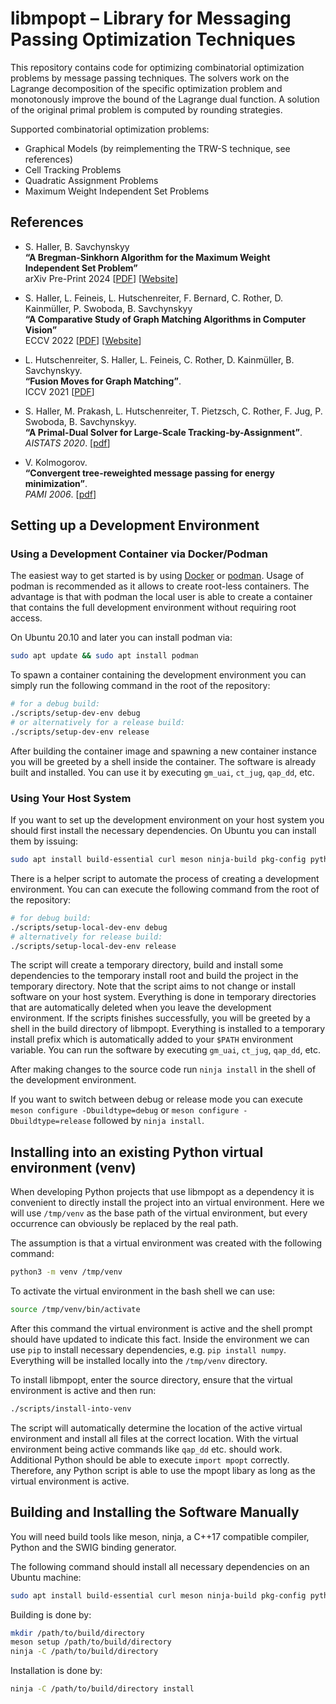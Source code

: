 # libmpopt – Library for Messaging Passing Optimization Techniques

This repository contains code for optimizing combinatorial optimization
problems by message passing techniques. The solvers work on the Lagrange
decomposition of the specific optimization problem and monotonously improve the
bound of the Lagrange dual function. A solution of the original primal problem
is computed by rounding strategies.

Supported combinatorial optimization problems:

  - Graphical Models (by reimplementing the TRW-S technique, see references)
  - Cell Tracking Problems
  - Quadratic Assignment Problems
  - Maximum Weight Independent Set Problems


## References

- S. Haller, B. Savchynskyy\
  **“A Bregman-Sinkhorn Algorithm for the Maximum Weight Independent Set Problem”**\
  arXiv Pre-Print 2024 [[PDF][arxiv2024]] [[Website][arxiv2024_website]]

- S. Haller, L. Feineis, L. Hutschenreiter, F. Bernard, C. Rother, D. Kainmüller, P. Swoboda, B. Savchynskyy\
  **“A Comparative Study of Graph Matching Algorithms in Computer Vision”**\
  ECCV 2022 [[PDF][eccv2022]] [[Website][eccv2022_website]]

- L. Hutschenreiter, S. Haller, L. Feineis, C. Rother, D. Kainmüller, B. Savchynskyy.\
  **“Fusion Moves for Graph Matching”**.\
  ICCV 2021 [[PDF][iccv2021]]

- S. Haller, M. Prakash, L. Hutschenreiter, T. Pietzsch, C. Rother, F. Jug, P. Swoboda, B. Savchynskyy.\
  **“A Primal-Dual Solver for Large-Scale Tracking-by-Assignment”**.\
  *AISTATS 2020*. [[pdf][aistats2020]]

- V. Kolmogorov.\
  **“Convergent tree-reweighted message passing for energy minimization”**.\
  *PAMI 2006*. [[pdf][pami2006]]

[pami2006]: https://pub.ist.ac.at/~vnk/papers/trw_maxproduct_tr2.pdf
[aistats2020]: https://arxiv.org/pdf/2004.06375.pdf
[iccv2021]: https://arxiv.org/pdf/2101.12085.pdf
[eccv2022]: https://arxiv.org/pdf/2207.00291.pdf
[eccv2022_website]: https://vislearn.github.io/gmbench/
[arxiv2024]: https://arxiv.org/pdf/2408.02086
[arxiv2024_website]: https://vislearn.github.io/libmpopt/mwis2024/


## Setting up a Development Environment

### Using a Development Container via Docker/Podman

The easiest way to get started is by using [Docker][docker] or
[podman][podman]. Usage of podman is recommended as it allows to create
root-less containers. The advantage is that with podman the local user is able
to create a container that contains the full development environment without
requiring root access.

[podman]: https://podman.io/
[docker]: https://www.docker.com/

On Ubuntu 20.10 and later you can install podman via:

```sh
sudo apt update && sudo apt install podman
```

To spawn a container containing the development environment you can simply run
the following command in the root of the repository:

```sh
# for a debug build:
./scripts/setup-dev-env debug
# or alternatively for a release build:
./scripts/setup-dev-env release
```

After building the container image and spawning a new container instance you
will be greeted by a shell inside the container. The software is already built
and installed. You can use it by executing `gm_uai`, `ct_jug`, `qap_dd`, etc.

### Using Your Host System

If you want to set up the development environment on your host system you
should first install the necessary dependencies. On Ubuntu you can install them
by issuing:

```sh
sudo apt install build-essential curl meson ninja-build pkg-config python3 python3-dev python3-numpy swig
```

There is a helper script to automate the process of creating a development
environment. You can can execute the following command from the root of the
repository:

```sh
# for debug build:
./scripts/setup-local-dev-env debug
# alternatively for release build:
./scripts/setup-local-dev-env release
```

The script will create a temporary directory, build and install some
dependencies to the temporary install root and build the project in the
temporary directory. Note that the script aims to not change or install
software on your host system. Everything is done in temporary directories that
are automatically deleted when you leave the development environment. If the
scripts finishes successfully, you will be greeted by a shell in the build
directory of libmpopt. Everything is installed to a temporary install prefix
which is automatically added to your `$PATH` environment variable. You can run
the software by executing `gm_uai`, `ct_jug`, `qap_dd`, etc.

After making changes to the source code run `ninja install` in the shell of the
development environment.

If you want to switch between debug or release mode you can execute `meson
configure -Dbuildtype=debug` or `meson configure -Dbuildtype=release` followed
by `ninja install`.


## Installing into an existing Python virtual environment (venv)

When developing Python projects that use libmpopt as a dependency it is
convenient to directly install the project into an virtual environment.
Here we will use `/tmp/venv` as the base path of the virtual environment, but
every occurrence can obviously be replaced by the real path.

The assumption is that a virtual environment was created with the following
command:

```sh
python3 -m venv /tmp/venv
```

To activate the virtual environment in the bash shell we can use:

```sh
source /tmp/venv/bin/activate
```

After this command the virtual environment is active and the shell prompt
should have updated to indicate this fact. Inside the environment we can use
`pip` to install necessary dependencies, e.g. `pip install numpy`. Everything
will be installed locally into the `/tmp/venv` directory.

To install libmpopt, enter the source directory, ensure that the virtual
environment is active and then run:

```sh
./scripts/install-into-venv
```

The script will automatically determine the location of the active virtual
environment and install all files at the correct location. With the virtual
environment being active commands like `qap_dd` etc. should work. Additional
Python should be able to execute `import mpopt` correctly. Therefore, any
Python script is able to use the mpopt libary as long as the virtual
environment is active.


## Building and Installing the Software Manually

You will need build tools like meson, ninja, a C++17 compatible compiler, Python
and the SWIG binding generator.

The following command should install all necessary dependencies on an Ubuntu machine:

```sh
sudo apt install build-essential curl meson ninja-build pkg-config python3 python3-dev python3-numpy swig
```

Building is done by:

```sh
mkdir /path/to/build/directory
meson setup /path/to/build/directory
ninja -C /path/to/build/directory
```

Installation is done by:

```sh
ninja -C /path/to/build/directory install
```
